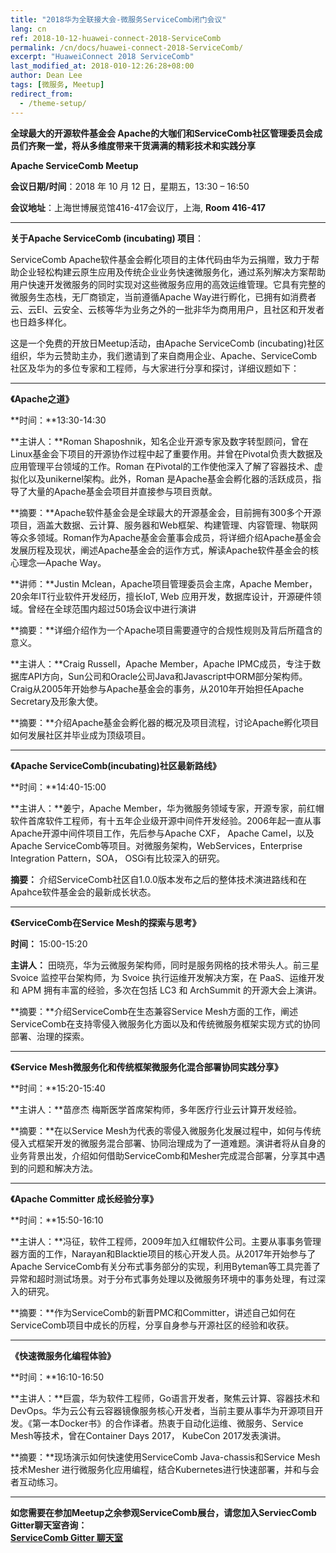 ```yaml
---
title: "2018华为全联接大会-微服务ServiceComb闭门会议"
lang: cn
ref: 2018-10-12-huawei-connect-2018-ServiceComb
permalink: /cn/docs/huawei-connect-2018-ServiceComb/
excerpt: "HuaweiConnect 2018 ServiceComb"
last_modified_at: 2018-010-12:26:28+08:00
author: Dean Lee
tags: [微服务, Meetup]
redirect_from:
  - /theme-setup/
---
```


**全球最大的开源软件基金会 Apache的大咖们和ServiceComb社区管理委员会成员们齐聚一堂，将从多维度带来干货满满的精彩技术和实践分享**

**Apache ServiceComb Meetup**  

**会议日期/时间**：2018 年 10 月 12 日，星期五，13:30 – 16:50

**会议地址**：上海世博展览馆416-417会议厅，上海, **Room 416-417**

****    


**关于Apache ServiceComb (incubating) 项目**：

ServiceComb Apache软件基金会孵化项目的主体代码由华为云捐赠，致力于帮助企业轻松构建云原生应用及传统企业业务快速微服务化，通过系列解决方案帮助用户快速开发微服务的同时实现对这些微服务应用的高效运维管理。它具有完整的微服务生态栈，无厂商锁定，当前遵循Apache Way进行孵化，已拥有如消费者云、云EI、云安全、云核等华为业务之外的一批非华为商用用户，且社区和开发者也日趋多样化。

这是一个免费的开放日Meetup活动，由Apache ServiceComb (incubating)社区组织，华为云赞助主办，我们邀请到了来自商用企业、Apache、ServiceComb社区及华为的多位专家和工程师，与大家进行分享和探讨，详细议题如下：    


---
**《Apache之道》**    

**时间：**13:30-14:30

**主讲人：**Roman Shaposhnik，知名企业开源专家及数字转型顾问，曾在Linux基金会下项目的开源协作过程中起了重要作用。并曾在Pivotal负责大数据及应用管理平台领域的工作。Roman 在Pivotal的工作使他深入了解了容器技术、虚拟化以及unikernel架构。此外，Roman 是Apache基金会孵化器的活跃成员，指导了大量的Apache基金会项目并直接参与项目贡献。      

**摘要：**Apache软件基金会是全球最大的开源基金会，目前拥有300多个开源项目，涵盖大数据、云计算、服务器和Web框架、构建管理、内容管理、物联网等众多领域。Roman作为Apache基金会董事会成员，将详细介绍Apache基金会发展历程及现状，阐述Apache基金会的运作方式，解读Apache软件基金会的核心理念—Apache Way。     

**讲师：**Justin Mclean，Apache项目管理委员会主席，Apache Member，20余年IT行业软件开发经历，擅长IoT, Web 应用开发，数据库设计，开源硬件领域。曾经在全球范围内超过50场会议中进行演讲  

**摘要：**详细介绍作为一个Apache项目需要遵守的合规性规则及背后所蕴含的意义。   

**主讲人：**Craig Russell，Apache Member，Apache IPMC成员，专注于数据库API方向，Sun公司和Oracle公司Java和Javascript中ORM部分架构师。Craig从2005年开始参与Apache基金会的事务，从2010年开始担任Apache Secretary及形象大使。       

**摘要：**介绍Apache基金会孵化器的概况及项目流程，讨论Apache孵化项目如何发展社区并毕业成为顶级项目。       

---
**《Apache ServiceComb(incubating)社区最新路线》**     

**时间：**14:40-15:00

**主讲人：**姜宁，Apache Member，华为微服务领域专家，开源专家，前红帽软件首席软件工程师，有十五年企业级开源中间件开发经验。2006年起一直从事Apache开源中间件项目工作，先后参与Apache CXF， Apache Camel，以及Apache ServiceComb等项目。对微服务架构，WebServices，Enterprise Integration Pattern，SOA， OSGi有比较深入的研究。      

**摘要：** 介绍ServiceComb社区自1.0.0版本发布之后的整体技术演进路线和在Apahce软件基金会的最新成长状态。     


---        
**《ServiceComb在Service Mesh的探索与思考》**     

**时间：** 15:00-15:20

**主讲人：** 田晓亮，华为云微服务架构师，同时是服务网格的技术带头人。前三星Svoice 监控平台架构师，为 Svoice 执行运维开发解决方案，在 PaaS、运维开发和 APM 拥有丰富的经验，多次在包括 LC3 和 ArchSummit 的开源大会上演讲。      

**摘要：**介绍ServiceComb在生态兼容Service Mesh方面的工作，阐述ServiceComb在支持零侵入微服务化方面以及和传统微服务框架实现方式的协同部署、治理的探索。    

---
**《Service Mesh微服务化和传统框架微服务化混合部署协同实践分享》**

**时间：**15:20-15:40

**主讲人：**苗彦杰 梅斯医学首席架构师，多年医疗行业云计算开发经验。

**摘要：**在以Service Mesh为代表的零侵入微服务化发展过程中，如何与传统侵入式框架开发的微服务混合部署、协同治理成为了一道难题。演讲者将从自身的业务背景出发，介绍如何借助ServiceComb和Mesher完成混合部署，分享其中遇到的问题和解决方法。

---
**《Apache Committer 成长经验分享》**

**时间：**15:50-16:10

**主讲人：**冯征，软件工程师，2009年加入红帽软件公司。主要从事事务管理器方面的工作，Narayan和Blacktie项目的核心开发人员。从2017年开始参与了Apache ServiceComb有关分布式事务部分的实现，利用Byteman等工具完善了异常和超时测试场景。对于分布式事务处理以及微服务环境中的事务处理，有过深入的研究。

**摘要：**作为ServiceComb的新晋PMC和Committer，讲述自己如何在ServiceComb项目中成长的历程，分享自身参与开源社区的经验和收获。

---
**《快速微服务化编程体验》**

**时间：**16:10-16:50

**主讲人：**巨震，华为软件工程师，Go语言开发者，聚焦云计算、容器技术和DevOps。华为云公有云容器镜像服务核心开发者，当前主要从事华为开源项目开发。《第一本Docker书》的合作译者。热衷于自动化运维、微服务、Service Mesh等技术，曾在Container Days 2017， KubeCon 2017发表演讲。

**摘要：**现场演示如何快速使用ServiceComb Java-chassis和Service Mesh技术Mesher 进行微服务化应用编程，结合Kubernetes进行快速部署，并和与会者互动练习。

---
**如您需要在参加Meetup之余参观ServiceComb展台，请您加入ServiecComb Gitter聊天室咨询：**     
**[ServiceComb Gitter 聊天室](https://gitter.im/ServiceCombUsers/Lobby)**
